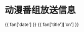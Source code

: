 <script setup>
import { ref } from 'vue'
import { ElTabs,ElTabPane,ElSkeleton,ElTag } from 'element-plus'
import 'element-plus/es/components/tabs/style/css'
import 'element-plus/es/components/tab-pane/style/css'
import 'element-plus/es/components/skeleton/style/css'
import 'element-plus/es/components/tag/style/css'

const bangumi_list = ref()

const w = ['一','二','三','四','五','六','日']
const today = `周${w[new Date().getDay()==0?7:new Date().getDay()-1]}`

fetch('https://baizhi958216.xyz/bangumi_list')
  .then(res => res.json())
  .then(data => {
    bangumi_list.value = data
  })
</script>

# 动漫番组放送信息

<el-skeleton :rows="10" animated  v-if="!bangumi_list"/>
<el-tabs v-model="today" v-else>
  <el-tab-pane :name="`周${day}`" :label="`周${day}`" v-for="day in w">
    <div v-for="fan in bangumi_list[day]">
      <el-tag effect="dark">{{ fan['date'] }}</el-tag>
      {{ fan['title']['cn'] }} 
    </div>
  </el-tab-pane>
</el-tabs>

